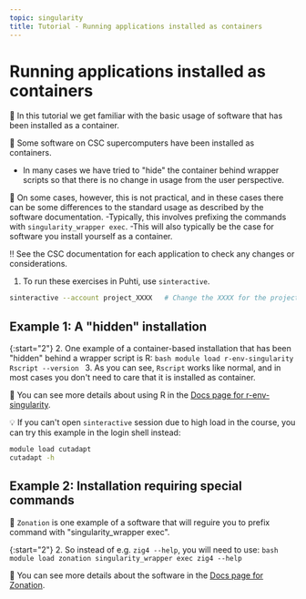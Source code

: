 ```yaml
---
topic: singularity
title: Tutorial - Running applications installed as containers
---
```


# Running applications installed as containers

💬 In this tutorial we get familiar with the basic usage of software that has been installed as a container.

💭 Some software on CSC supercomputers have been installed as containers. 
- In many cases we have tried to "hide" the container behind wrapper scripts so that there is no change in usage from the user perspective.

💭 On some cases, however, this is not practical, and in these cases there can be some differences to the standard usage as described by the software documentation. 
-Typically, this involves prefixing the commands with `singularity_wrapper exec`. 
-This will also typically be the case for software you install yourself as a container.

‼️ See the CSC documentation for each application to check any changes or considerations.

1. To run these exercises in Puhti, use `sinteractive`.
```bash
sinteractive --account project_XXXX   # Change the XXXX for the project number
```

## Example 1: A "hidden" installation

{:start="2"}
2. One example of a container-based installation that has been "hidden" behind a wrapper script is R:
    ```bash
    module load r-env-singularity
    Rscript --version
    ```
3. As you can see, `Rscript` works like normal, and in most cases you don't need to care that it is installed as container.

💭 You can see more details about using R in the [Docs page for r-env-singularity](https://docs.csc.fi/apps/r-env-singularity/).

💡 If you can't open `sinteractive` session due to high load in the course, you can try this example in the login shell instead:
```bash
module load cutadapt
cutadapt -h
```

## Example 2: Installation requiring special commands

💬 `Zonation` is one example of a software that will reguire you to prefix command with "singularity_wrapper exec".

{:start="2"}
2. So instead of e.g. `zig4 --help`, you will need to use:
    ```bash
    module load zonation
    singularity_wrapper exec zig4 --help
    ```

💭 You can see more details about the software in the [Docs page for Zonation](https://docs.csc.fi/apps/zonation).

